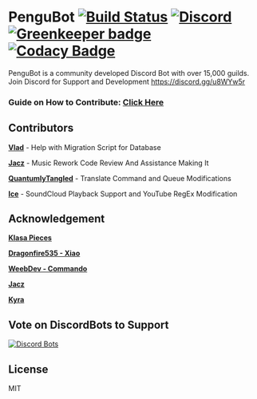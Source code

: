 # PenguBot [![Build Status](https://travis-ci.org/AdityaTD/PenguBot.svg?branch=master)](https://travis-ci.org/AdityaTD/PenguBot) [![Discord](https://discordapp.com/api/guilds/303195322514014210/embed.png)](https://discord.gg/u8WYw5r) [![Greenkeeper badge](https://badges.greenkeeper.io/AdityaTD/PenguBot.svg)](https://greenkeeper.io/) [![Codacy Badge](https://api.codacy.com/project/badge/Grade/112e816149814ef1a83d9a376cf566b5)](https://www.codacy.com/app/adityatripathidelhi/PenguBot?utm_source=github.com&amp;utm_medium=referral&amp;utm_content=AdityaTD/PenguBot&amp;utm_campaign=Badge_Grade)

PenguBot is a community developed Discord Bot with over 15,000 guilds.
Join Discord for Support and Development https://discord.gg/u8WYw5r

### Guide on How to Contribute: [Click Here](https://github.com/AdityaTD/PenguBot/blob/rewrite/CONTRIBUTING.md)

## Contributors
[**Vlad**](https://github.com/KingDGrizzle) - Help with Migration Script for Database

[**Jacz**](https://github.com/MrJacz) - Music Rework Code Review And Assistance Making It

[**QuantumlyTangled**](https://github.com/QuantumlyTangled) - Translate Command and Queue Modifications

[**Ice**](https://github.com/iceeMC/) - SoundCloud Playback Support and YouTube RegEx Modification

## Acknowledgement
[**Klasa Pieces**](https://github.com/dirigeants/klasa-pieces/)

[**Dragonfire535 - Xiao**](https://github.com/dragonfire535)

[**WeebDev - Commando**](https://github.com/WeebDev/Commando)

[**Jacz**](https://github.com/MrJacz)

[**Kyra**](https://github.com/kyranet)

## Vote on DiscordBots to Support
[![Discord Bots](https://discordbots.org/api/widget/303181184718995457.svg)](https://discordbots.org/bot/303181184718995457/vote)

## License
MIT
